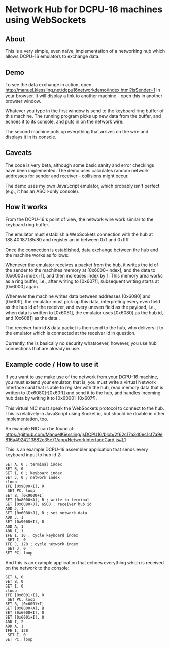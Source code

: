 # Network Hub for DCPU-16 machines using WebSockets


## About

This is a very simple, even naïve, implementation of a networking hub which
allows DCPU-16 emulators to exchange data.


## Demo

To see the data exchange in action, open
http://manuel.kiessling.net/dcpu16networkdemo/index.html?isSender=1
in your browser. It will display a link to another machine - open this in
another browser window.

Whatever you type in the first window is send to the keyboard ring buffer
of this machine. The running program picks up new data from the buffer,
and echoes it to its console, and puts in on the network wire.

The second machine puts up everything that arrives on the wire and
displays it in its console.


## Caveats

The code is very beta, although some basic sanity and error checkings have
been implemented. The demo uses calculates random network addresses for sender
and receiver - collisions might occur.

The demo uses my own JavaScript emulator, which probably isn't perfect (e.g., it
has an ASCII-only console).


## How it works

From the DCPU-16's point of view, the network wire work similar to the keyboard
ring buffer.

The emulator must establish a WebScokets connection with the hub at
188.40.187.185:80 and register an id between 0x1 and 0xffff.

Once the connection is established, data exchange between the hub and the
machine works as follows:

Whenever the emulator receives a packet from the hub, it writes the id of the
sender to the machines memory at [0x6000+index], and the data to
[0x6000+index+1], and then increases index by 1.
This memory area works as a ring buffer, i.e., after writing to [0x607f],
subsequent writing starts at [0x6000] again.

Whenever the machine writes data between addresses [0x6080] and [0x60ff], the
emulator must pick up this data, interpreting every even field as the hub id of
the receiver, and every uneven field as the payload, i.e., when data is written
to [0x6081], the emulator uses [0x6080] as the hub id, and [0x6081] as the data
.

The receiver hub id & data packet is then send to the hub, who delivers it to
the emulator which is connected at the receiver id in question.

Currently, the is basically no security whatsoever, however, you use hub
connections that are already in use.

## Example code / How to use it

If you want to use make use of the network from your DCPU-16 machine, you must
extend your emulator, that is, you must write a virtual Network Interface card
that is able to register with the hub, read memory data that is written to
[0x6080]-[0x60ff] and send it to the hub, and handles incoming hub data by
writing it to [0x6000]-[0x607f].

This virtual NIC must speak the WebSockets protocol to connect to the hub. This
is relatively in JavaScript using Socket.io, but should be doable in other
implementation, too.

An example NIC can be found at:
https://github.com/ManuelKiessling/jsDCPU16/blob/2f62c17a3d0ec1cf7a9e816a4924213882c35e71/app/NetworkInterfaceCard.js#L1

This is an example DCPU-16 assembler application that sends every keyboard input
to hub id 2:

    SET A, 0 ; terminal index
    SET B, 0
    SET I, 0 ; keyboard index
    SET J, 0 ; network index
    :loop
    IFE [0x9000+I], 0
     SET PC, loop
    SET B, [0x9000+I]
    SET [0x8000+A], B ; write to terminal
    SET [0x6080+J], 6500 ; receiver hub id
    ADD J, 1
    SET [0x6080+J], B ; set network data
    ADD J, 1
    SET [0x9000+I], 0
    ADD A, 1
    ADD I, 1
    IFE I, 16 ; cycle keyboard index
     SET I, 0
    IFE J, 128 ; cycle network index
     SET J, 0
    SET PC, loop

And this is an example application that echoes everything which is received on
the network to the console:

    SET A, 0
    SET B, 0
    SET I, 0
    :loop
    IFE [0x6001+I], 0
     SET PC, loop
    SET B, [0x6001+I]
    SET [0x8000+A], B
    SET [0x6000+I], 0
    SET [0x6001+I], 0
    ADD I, 2
    ADD A, 1
    IFE I, 128
     SET I, 0
    SET PC, loop
